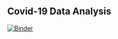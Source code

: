 ## Covid-19 Data Analysis

[![Binder](https://mybinder.org/badge_logo.svg)](https://mybinder.org/v2/gh/arebimohammed/Covid-19-Analysis/master?urlpath=voila%2Frender%2FML-Covid19-Interact-app.ipynb)


